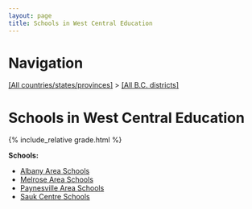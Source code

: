 ```yaml
---
layout: page
title: Schools in West Central Education
---
```

# Navigation

[[All countries/states/provinces]](../..) > [[All B.C. districts]](..)

# Schools in West Central Education

{% include_relative grade.html %}

**Schools:**

- [Albany Area Schools](Albany_Area_Schools.md)
- [Melrose Area Schools](Melrose_Area_Schools.md)
- [Paynesville Area Schools](Paynesville_Area_Schools.md)
- [Sauk Centre Schools](Sauk_Centre_Schools.md)
